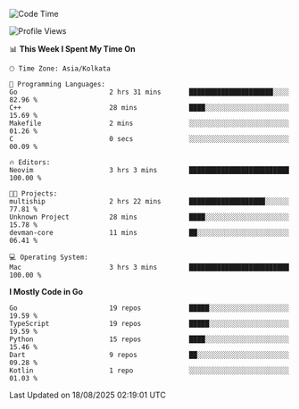 <!--START_SECTION:waka-->
![Code Time](http://img.shields.io/badge/Code%20Time-96%20hrs%2043%20mins-blue)

![Profile Views](http://img.shields.io/badge/Profile%20Views-50-blue)

📊 **This Week I Spent My Time On** 

```text
🕑︎ Time Zone: Asia/Kolkata

💬 Programming Languages: 
Go                       2 hrs 31 mins       █████████████████████░░░░   82.96 % 
C++                      28 mins             ████░░░░░░░░░░░░░░░░░░░░░   15.69 % 
Makefile                 2 mins              ░░░░░░░░░░░░░░░░░░░░░░░░░   01.26 % 
C                        0 secs              ░░░░░░░░░░░░░░░░░░░░░░░░░   00.09 % 

🔥 Editors: 
Neovim                   3 hrs 3 mins        █████████████████████████   100.00 % 

🐱‍💻 Projects: 
multiship                2 hrs 22 mins       ███████████████████░░░░░░   77.81 % 
Unknown Project          28 mins             ████░░░░░░░░░░░░░░░░░░░░░   15.78 % 
devman-core              11 mins             ██░░░░░░░░░░░░░░░░░░░░░░░   06.41 % 

💻 Operating System: 
Mac                      3 hrs 3 mins        █████████████████████████   100.00 % 
```

**I Mostly Code in Go** 

```text
Go                       19 repos            █████░░░░░░░░░░░░░░░░░░░░   19.59 % 
TypeScript               19 repos            █████░░░░░░░░░░░░░░░░░░░░   19.59 % 
Python                   15 repos            ████░░░░░░░░░░░░░░░░░░░░░   15.46 % 
Dart                     9 repos             ██░░░░░░░░░░░░░░░░░░░░░░░   09.28 % 
Kotlin                   1 repo              ░░░░░░░░░░░░░░░░░░░░░░░░░   01.03 % 
```




 Last Updated on 18/08/2025 02:19:01 UTC
<!--END_SECTION:waka-->
